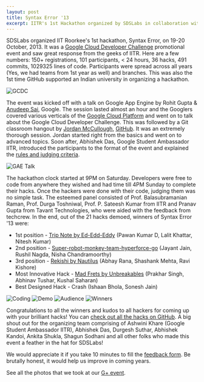 ```yaml
---
layout: post
title: Syntax Error '13
excerpt: IITR's 1st Hackathon organized by SDSLabs in collaboration with Google &amp; GitHub
---
```


SDSLabs organized IIT Roorkee's 1st hackathon, Syntax Error, on 19-20 October, 2013. It was a [Google Cloud Developer Challenge](https://www.google.com/events/gcdc2013/) promotional event and saw great response from the geeks of IITR. Here are a few numbers: 150+ registrations, 101 participants, &lt; 24 hours, 36 hacks, 491 commits, 1029325 lines of code. Participants were spread across all years (Yes, we had teams from 1st year as well) and branches. This was also the 1st time GitHub supported an Indian university in organizing a hackathon.

![GCDC](/images/posts/syntax-error/gcdc.jpg)

The event was kicked off with a talk on Google App Engine by Rohit Gupta & [Anudeep Sai](https://plus.google.com/u/0/117456238851648091666), Google. The session lasted almost an hour and the Googlers covered various verticals of the [Google Cloud Platform](https://cloud.google.com/) and went on to talk about the Google Cloud Developer Challenge. This was followed by a Git classroom hangout by [Jordan McCullough](https://github.com/blog/1456-jordan-mccullough-is-a-githubber), [GitHub](https://github.com/jordanmccullough). It was an extremely thorough session. Jordan started right from the basics and went on to advanced topics. Soon after, Abhishek Das, Google Student Ambassador IITR, introduced the participants to the format of the event and explained the [rules and judging criteria](https://docs.google.com/presentation/d/1yXJ6h4QqfKYbEE1yIweVjEV0ZmGcknrnLarOocOaB64/edit?usp=sharing).

![GAE Talk](/images/posts/syntax-error/gae-talk.jpg)

The hackathon clock started at 9PM on Saturday. Developers were free to code from anywhere they wished and had time till 4PM Sunday to complete their hacks. Once the hackers were done with their code, judging them was no simple task. The esteemed panel consisted of Prof. Balasubramanian Raman, Prof. Durga Toshniwal, Prof. P. Sateesh Kumar from IITR and Pranav Gupta from Tavant Technologies, who were aided with the feedback from techcrew. In the end, out of the 21 hacks demoed, winners of Syntax Error '13 were:

* 1st position - [Trip Note by Ed-Edd-Eddy](https://github.com/SyntaxError2013/Ed-Edd-Eddy) (Pawan Kumar D, Lalit Khattar, Nitesh Kumar)
* 2nd position - [Super-robot-monkey-team-hyperforce-go](https://github.com/SyntaxError2013/Super-robot-monkey-team-hyperforce-go) (Jayant Jain, Rushil Nagda, Nisha Chandramoorthy)
* 3rd position - [Rekishi by Nautilus](https://github.com/SyntaxError2013/Nautilus) (Abhay Rana, Shashank Mehta, Ravi Kishore)
* Most Innovative Hack - [Mad Frets by Unbreakables](https://github.com/SyntaxError2013/Unbreakables) (Prakhar Singh, Abhinav Tushar, Kushal Saharan)
* Best Designed Hack - Crash (Ishaan Bhola, Sonesh Jain)

![Coding](/images/posts/syntax-error/coding.jpg)
![Demo](/images/posts/syntax-error/demo.jpg)
![Audience](/images/posts/syntax-error/audience.jpg)
![Winners](/images/posts/syntax-error/winners.jpg)

Congratulations to all the winners and kudos to all hackers for coming up with your brilliant hacks! You can [check out all the hacks on GitHub](https://github.com/SyntaxError2013). A big shout out for the organizing team comprising of Ashwini Khare (Google Student Ambassador IITR), Abhishek Das, Durgesh Suthar, Abhishek Kandoi, Ankita Shukla, Shagun Sodhani and all other folks who made this event a feather in the hat for SDSLabs!

We would appreciate it if you take 10 minutes to fill the [feedback form](https://bit.ly/se13feedback). Be brutally honest, it would help us improve in coming years.

See all the photos that we took at our [G+ event](https://plus.google.com/u/0/events/gallery/cvm3l40cjuo84du2bnke0fvvp54).